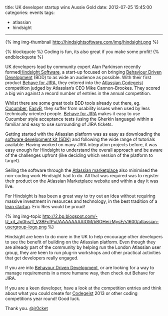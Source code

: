 title: UK developer startup wins Aussie Gold
date: 2012-07-25 15:45:00
categories: events
tags: 
- atlassian
- hindsight
---

{% img img-thumbnail http://hindsightsoftware.com/img/hindsight.png %}

{% blockquote %}
Coding is fun, its also great if you make some profit!
{% endblockquote %}

UK developers lead by community expert Alan Parkinson recently formed[Hindsight Software](http://hindsighttesting.com/), a start-up focused on bringing [Behaviour Driven Development](http://en.wikipedia.org/wiki/Behavior-driven_development) (BDD) to as wide an audience as possible.  With their first product [Behave for JIRA](https://marketplace.atlassian.com/plugins/com.hindsighttesting.behave.jira), they entered into the [Atlassian Codegeist](https://marketplace.atlassian.com/codegeist) competition judged by Atlassian’s CEO Mike Cannon-Brookes. They scored a big win against a record number of entries in the annual competition.

<!-- more -->

Whilst there are some great tools BDD tools already out there, eg. [Cucumber](http://cukes.info/), [EasyB](http://www.easyb.org/), they suffer from usability issues when used by less technically oriented people.  [Behave for JIRA](https://marketplace.atlassian.com/plugins/com.hindsighttesting.behave.jira) makes it easy to use Cucumber style acceptance tests (using the Gherkin language) within a familiar and easy to use surrounding of JIRA tickets. 

Getting started with the Atlassian platform was as easy as downloading the [software development kit (SDK)](https://developer.atlassian.com/) and following the wide range of tutorials available. Having worked on many JIRA integration projects before, it was easy enough for Hindsight to understand the overall approach and be aware of the challenges upfront (like deciding which version of the platform to target).

Selling the software through the [Atlassian marketplace](https://marketplace.atlassian.com/plugins/com.hindsighttesting.behave.jira) also minimised the non-coding work Hindsight had to do.  All that was required was to register their product on the Atlassian Marketplace website and within a day it was live. 

For Hindsight is has been a great way to try out an idea without requiring massive investment in resources and technology, in the best tradition of a [lean startup](http://en.wikipedia.org/wiki/Lean_Startup).  Eric Ries would be proud!

{% img img-topic http://2.bp.blogspot.com/-U_xit_Jp0hs/T_V3BFcfPuI/AAAAAAAAIOM/bBOHeizMysE/s1600/atlassian-usergroup-logo.png %}

Hindsight are keen to do more in the UK to help encourage other developers to see the benefit of building on the Atlassian platform.  Even though they are already part of the community by helping run the London Atlassian user group, they are keen to run plug-in workshops and other practical activities that get developers really engaged.

If you are into [Behavour Driven Development](http://en.wikipedia.org/wiki/Behavior-driven_development), or are looking for a way to manage requirements in a more humane way, then check out Behave for JIRA.

If you are a keen developer, have a look at the competition entries and think about what you could create for [Codegeist](https://marketplace.atlassian.com/codegeist) 2013 or other coding competitions year round!  Good luck.

Thank you.
[@jr0cket](https://twitter.com/jr0cket)
